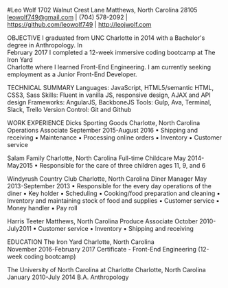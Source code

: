 #Leo Wolf
1702 Walnut Crest Lane
Matthews, North Carolina 28105
leowolf749@gmail.com   |   (704) 578-2092   |   
https://github.com/leowolf749   |   http://leojwolf.com  

  OBJECTIVE
  I graduated from UNC Charlotte in 2014 with a Bachelor's degree in Anthropology. In             
  February 2017 I completed a 12-week immersive coding bootcamp at The Iron Yard           
  Charlotte where I learned Front-End Engineering. I am currently seeking  
  employment as a Junior Front-End Developer.
  
  TECHNICAL SUMMARY
  Languages: JavaScript, HTML5/semantic HTML, CSS3, Sass 
  Skills: Fluent in vanilla JS, responsive design, AJAX and API design 
  Frameworks: AngularJS, BackboneJS
  Tools: Gulp, Ava, Terminal, Slack, Trello
  Version Control: Git and Github    

  WORK EXPERIENCE
  Dicks Sporting Goods  Charlotte, North Carolina
  Operations Associate 					   September 2015-August 2016
	▪	Shipping and receiving
	▪	Maintenance
	▪	Processing online orders
	▪	Inventory
	▪	Customer service
  
  Salam Family  Charlotte, North Carolina
  Full-time Childcare  						         May 2014-May2015
	▪	Responsible for the care of three children ages 11, 9, and 6

  Windyrush Country Club  Charlotte, North Carolina
  Diner Manager  						        May 2013-September 2013
	▪	Responsible for the every day operations of the diner
	▪	Key holder
	▪	Scheduling 
	▪	Cooking/food preparation and cleaning
	▪	Inventory and maintaining stock of food and supplies
	▪	Customer service
	▪	Money handler
	▪	Pay roll

  Harris Teeter  Matthews, North Carolina
  Produce Associate    						    October 2010-July2011
	▪	Customer service
	▪	Inventory
	▪	Shipping and receiving


  EDUCATION
  The Iron Yard  Charlotte, North Carolina   		 
  November 2016-February 2017
  Certificate - Front-End Engineering (12-week coding bootcamp)

  The University of North Carolina at Charlotte  Charlotte, North Carolina
  January 2010-July 2014
  B.A. Anthropology